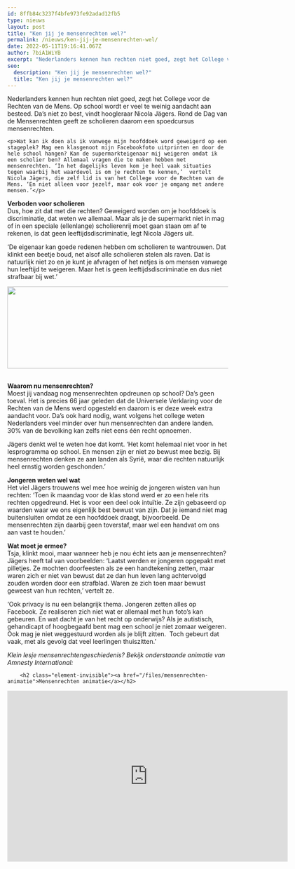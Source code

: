```yaml
---
id: 8ffb84c3237f4bfe973fe92adad12fb5
type: nieuws
layout: post
title: "Ken jij je mensenrechten wel?"
permalink: /nieuws/ken-jij-je-mensenrechten-wel/
date: 2022-05-11T19:16:41.067Z
author: 7biA1WiYB
excerpt: "Nederlanders kennen hun rechten niet goed, zegt het College voor de Rechten van de Mens. Op school wordt er veel te weinig aandacht aan besteed. Da’s niet zo best, vindt hoogleraar Nicola Jägers. Rond de Dag van de Mensenrechten geeft ze scholieren daarom een spoedcursus mensenrechten.  "
seo:
  description: "Ken jij je mensenrechten wel?"
  title: "Ken jij je mensenrechten wel?"
---
```

Nederlanders kennen hun rechten niet goed, zegt het College voor de Rechten van de Mens. Op school wordt er veel te weinig aandacht aan besteed. Da’s niet zo best, vindt hoogleraar Nicola Jägers. Rond de Dag van de Mensenrechten geeft ze scholieren daarom een spoedcursus mensenrechten.  

    <p>Wat kan ik doen als ik vanwege mijn hoofddoek word geweigerd op een stageplek? Mag een klasgenoot mijn Facebookfoto uitprinten en door de hele school hangen? Kan de supermarkteigenaar mij weigeren omdat ik een scholier ben? Allemaal vragen die te maken hebben met mensenrechten. ‘In het dagelijks leven kom je heel vaak situaties tegen waarbij het waardevol is om je rechten te kennen,’  vertelt Nicola Jägers, die zelf lid is van het College voor de Rechten van de Mens. ‘En niet alleen voor jezelf, maar ook voor je omgang met andere mensen.’</p>
<p><strong>Verboden voor scholieren</strong><br>Dus, hoe zit dat met die rechten? Geweigerd worden om je hoofddoek is discriminatie, dat weten we allemaal. Maar als je de supermarkt niet in mag of in een speciale (ellenlange) scholierenrij moet gaan staan om af te rekenen, is dat geen leeftijdsdiscriminatie, legt Nicola Jägers uit.</p>
<p>‘De eigenaar kan goede redenen hebben om scholieren te wantrouwen. Dat klinkt een beetje boud, net alsof alle scholieren stelen als raven. Dat is natuurlijk niet zo en je kunt je afvragen of het netjes is om mensen vanwege hun leeftijd te weigeren. Maar het is geen leeftijdsdiscriminatie en dus niet strafbaar bij wet.’</p>
<p><div class="media media-element-container media-default"><div id="file-1185" class="file file-image file-image-png">

        
  
  <div class="content">
    <img height="187" width="560" class="media-element file-default" src="https://7dagen.netlify.app/sites/default/files/43.png" alt="">  </div>

  
</div>
</div>
<p><br><strong>Waarom nu mensenrechten?</strong><br>Moest jij vandaag nog mensenrechten opdreunen op school? Da’s geen toeval. Het is precies 66 jaar geleden dat de Universele Verklaring voor de Rechten van de Mens werd opgesteld en daarom is er deze week extra aandacht voor. Da’s ook hard nodig, want volgens het college weten Nederlanders veel minder over hun mensenrechten dan andere landen. 30% van de bevolking kan zelfs niet eens één recht opnoemen.</p>
<p>Jägers denkt wel te weten hoe dat komt. ‘Het komt helemaal niet voor in het lesprogramma op school. En mensen zijn er niet zo bewust mee bezig. Bij mensenrechten denken ze aan landen als Syrië, waar die rechten natuurlijk heel ernstig worden geschonden.’</p>
<p><strong>Jongeren weten wel wat</strong><br>Het viel Jägers trouwens wel mee hoe weinig de jongeren wisten van hun rechten: ‘Toen ik maandag voor de klas stond werd er zo een hele rits rechten opgedreund. Het is voor een deel ook intuïtie. Ze zijn gebaseerd op waarden waar we ons eigenlijk best bewust van zijn. Dat je iemand niet mag buitensluiten omdat ze een hoofddoek draagt, bijvoorbeeld. De mensenrechten zijn daarbij geen toverstaf, maar wel een handvat om ons aan vast te houden.’</p>
<p><strong>Wat moet je ermee?</strong><br>Tsja, klinkt mooi, maar wanneer heb je nou écht iets aan je mensenrechten? Jägers heeft tal van voorbeelden: ‘Laatst werden er jongeren opgepakt met pilletjes. Ze mochten doorfeesten als ze een handtekening zetten, maar waren zich er niet van bewust dat ze dan hun leven lang achtervolgd zouden worden door een strafblad. Waren ze zich toen maar bewust geweest van hun rechten,’ vertelt ze.</p>
<p>‘Ook privacy is nu een belangrijk thema. Jongeren zetten alles op Facebook. Ze realiseren zich niet wat er allemaal met hun foto’s kan gebeuren. En wat dacht je van het recht op onderwijs? Als je autistisch, gehandicapt of hoogbegaafd bent mag een school je niet zomaar weigeren. Ook mag je niet weggestuurd worden als je blijft zitten.  Toch gebeurt dat vaak, met als gevolg dat veel leerlingen thuiszitten.’</p>
<p><em>Klein lesje mensenrechtengeschiedenis? Bekijk onderstaande animatie van Amnesty International: </em></p>
<p><div class="media media-element-container media-default"><div id="file-1186" class="file file-video file-video-youtube">

        <h2 class="element-invisible"><a href="/files/mensenrechten-animatie">Mensenrechten animatie</a></h2>
    
  
  <div class="content">
    <div class="media-youtube-video media-element file-default media-youtube-1">
  <iframe class="media-youtube-player" width="640" height="390" title="Mensenrechten animatie" src="https://www.youtube.com/embed/7HNepvmLAWI?wmode=opaque&controls=" name="Mensenrechten animatie" frameborder="0" allowfullscreen="">Video van Mensenrechten animatie</iframe>
</div>
  </div>

  
</div>
</div>  
